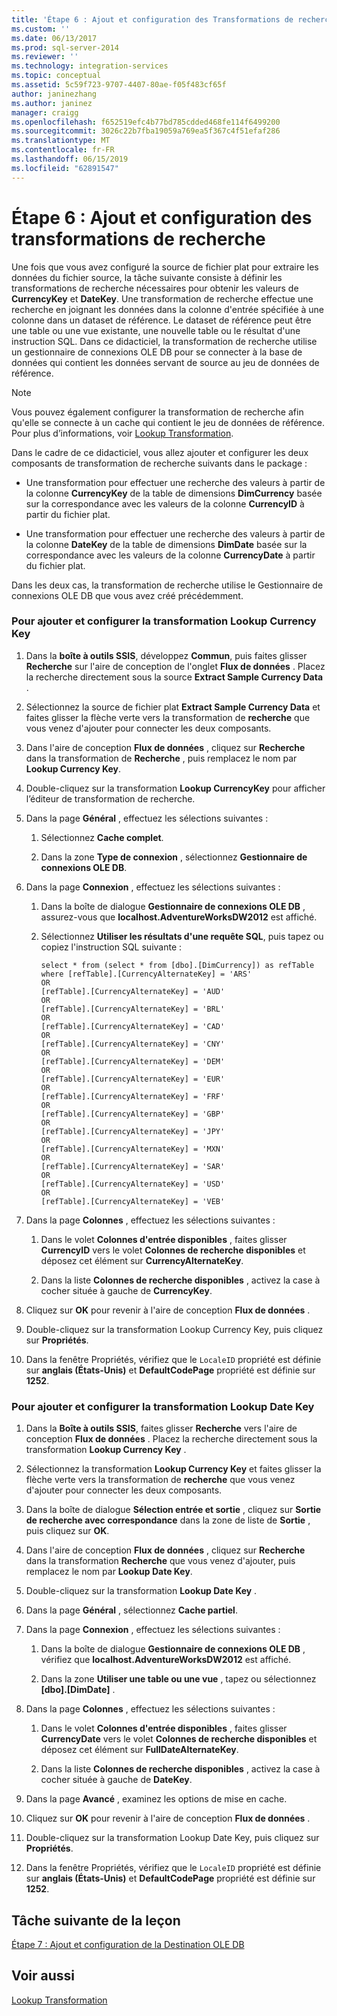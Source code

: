 ```yaml
---
title: 'Étape 6 : Ajout et configuration des Transformations de recherche | Microsoft Docs'
ms.custom: ''
ms.date: 06/13/2017
ms.prod: sql-server-2014
ms.reviewer: ''
ms.technology: integration-services
ms.topic: conceptual
ms.assetid: 5c59f723-9707-4407-80ae-f05f483cf65f
author: janinezhang
ms.author: janinez
manager: craigg
ms.openlocfilehash: f652519efc4b77bd785cdded468fe114f6499200
ms.sourcegitcommit: 3026c22b7fba19059a769ea5f367c4f51efaf286
ms.translationtype: MT
ms.contentlocale: fr-FR
ms.lasthandoff: 06/15/2019
ms.locfileid: "62891547"
---
```

# <a name="step-6-adding-and-configuring-the-lookup-transformations"></a>Étape 6 : Ajout et configuration des transformations de recherche
  Une fois que vous avez configuré la source de fichier plat pour extraire les données du fichier source, la tâche suivante consiste à définir les transformations de recherche nécessaires pour obtenir les valeurs de **CurrencyKey** et **DateKey**. Une transformation de recherche effectue une recherche en joignant les données dans la colonne d'entrée spécifiée à une colonne dans un dataset de référence. Le dataset de référence peut être une table ou une vue existante, une nouvelle table ou le résultat d'une instruction SQL. Dans ce didacticiel, la transformation de recherche utilise un gestionnaire de connexions OLE DB pour se connecter à la base de données qui contient les données servant de source au jeu de données de référence.  
  
> [!NOTE]  
>  Vous pouvez également configurer la transformation de recherche afin qu'elle se connecte à un cache qui contient le jeu de données de référence. Pour plus d’informations, voir [Lookup Transformation](data-flow/transformations/lookup-transformation.md).  
  
 Dans le cadre de ce didacticiel, vous allez ajouter et configurer les deux composants de transformation de recherche suivants dans le package :  
  
-   Une transformation pour effectuer une recherche des valeurs à partir de la colonne **CurrencyKey** de la table de dimensions **DimCurrency** basée sur la correspondance avec les valeurs de la colonne **CurrencyID** à partir du fichier plat.  
  
-   Une transformation pour effectuer une recherche des valeurs à partir de la colonne **DateKey** de la table de dimensions **DimDate** basée sur la correspondance avec les valeurs de la colonne **CurrencyDate** à partir du fichier plat.  
  
 Dans les deux cas, la transformation de recherche utilise le Gestionnaire de connexions OLE DB que vous avez créé précédemment.  
  
### <a name="to-add-and-configure-the-lookup-currency-key-transformation"></a>Pour ajouter et configurer la transformation Lookup Currency Key  
  
1.  Dans la **boîte à outils SSIS**, développez **Commun**, puis faites glisser **Recherche** sur l'aire de conception de l'onglet **Flux de données** . Placez la recherche directement sous la source **Extract Sample Currency Data** .  
  
2.  Sélectionnez la source de fichier plat **Extract Sample Currency Data** et faites glisser la flèche verte vers la transformation de **recherche** que vous venez d'ajouter pour connecter les deux composants.  
  
3.  Dans l'aire de conception **Flux de données** , cliquez sur **Recherche** dans la transformation de **Recherche** , puis remplacez le nom par **Lookup Currency Key**.  
  
4.  Double-cliquez sur la transformation **Lookup CurrencyKey** pour afficher l’éditeur de transformation de recherche.  
  
5.  Dans la page **Général** , effectuez les sélections suivantes :  
  
    1.  Sélectionnez **Cache complet**.  
  
    2.  Dans la zone **Type de connexion** , sélectionnez **Gestionnaire de connexions OLE DB**.  
  
6.  Dans la page **Connexion** , effectuez les sélections suivantes :  
  
    1.  Dans la boîte de dialogue **Gestionnaire de connexions OLE DB** , assurez-vous que **localhost.AdventureWorksDW2012** est affiché.  
  
    2.  Sélectionnez **Utiliser les résultats d'une requête SQL**, puis tapez ou copiez l'instruction SQL suivante :  
  
        ```  
        select * from (select * from [dbo].[DimCurrency]) as refTable  
        where [refTable].[CurrencyAlternateKey] = 'ARS'  
        OR  
        [refTable].[CurrencyAlternateKey] = 'AUD'  
        OR  
        [refTable].[CurrencyAlternateKey] = 'BRL'  
        OR  
        [refTable].[CurrencyAlternateKey] = 'CAD'  
        OR  
        [refTable].[CurrencyAlternateKey] = 'CNY'  
        OR  
        [refTable].[CurrencyAlternateKey] = 'DEM'  
        OR  
        [refTable].[CurrencyAlternateKey] = 'EUR'  
        OR  
        [refTable].[CurrencyAlternateKey] = 'FRF'  
        OR  
        [refTable].[CurrencyAlternateKey] = 'GBP'  
        OR  
        [refTable].[CurrencyAlternateKey] = 'JPY'  
        OR  
        [refTable].[CurrencyAlternateKey] = 'MXN'  
        OR  
        [refTable].[CurrencyAlternateKey] = 'SAR'  
        OR  
        [refTable].[CurrencyAlternateKey] = 'USD'  
        OR  
        [refTable].[CurrencyAlternateKey] = 'VEB'  
        ```  
  
7.  Dans la page **Colonnes** , effectuez les sélections suivantes :  
  
    1.  Dans le volet **Colonnes d'entrée disponibles** , faites glisser **CurrencyID** vers le volet **Colonnes de recherche disponibles** et déposez cet élément sur **CurrencyAlternateKey**.  
  
    2.  Dans la liste **Colonnes de recherche disponibles** , activez la case à cocher située à gauche de **CurrencyKey**.  
  
8.  Cliquez sur **OK** pour revenir à l'aire de conception **Flux de données** .  
  
9. Double-cliquez sur la transformation Lookup Currency Key, puis cliquez sur **Propriétés**.  
  
10. Dans la fenêtre Propriétés, vérifiez que le `LocaleID` propriété est définie sur **anglais (États-Unis)** et **DefaultCodePage** propriété est définie sur **1252**.  
  
### <a name="to-add-and-configure-the--lookup-datekey-transformation"></a>Pour ajouter et configurer la transformation Lookup Date Key  
  
1.  Dans la **Boîte à outils SSIS**, faites glisser **Recherche** vers l'aire de conception **Flux de données** . Placez la recherche directement sous la transformation **Lookup Currency Key** .  
  
2.  Sélectionnez la transformation **Lookup Currency Key** et faites glisser la flèche verte vers la transformation de **recherche** que vous venez d'ajouter pour connecter les deux composants.  
  
3.  Dans la boîte de dialogue **Sélection entrée et sortie** , cliquez sur **Sortie de recherche avec correspondance** dans la zone de liste de **Sortie** , puis cliquez sur **OK**.  
  
4.  Dans l'aire de conception **Flux de données** , cliquez sur **Recherche** dans la transformation **Recherche** que vous venez d'ajouter, puis remplacez le nom par **Lookup Date Key**.  
  
5.  Double-cliquez sur la transformation **Lookup Date Key** .  
  
6.  Dans la page **Général** , sélectionnez **Cache partiel**.  
  
7.  Dans la page **Connexion** , effectuez les sélections suivantes :  
  
    1.  Dans la boîte de dialogue **Gestionnaire de connexions OLE DB** , vérifiez que **localhost.AdventureWorksDW2012** est affiché.  
  
    2.  Dans la zone **Utiliser une table ou une vue** , tapez ou sélectionnez **[dbo].[DimDate]** .  
  
8.  Dans la page **Colonnes** , effectuez les sélections suivantes :  
  
    1.  Dans le volet **Colonnes d'entrée disponibles** , faites glisser **CurrencyDate** vers le volet **Colonnes de recherche disponibles** et déposez cet élément sur **FullDateAlternateKey**.  
  
    2.  Dans la liste **Colonnes de recherche disponibles** , activez la case à cocher située à gauche de **DateKey**.  
  
9. Dans la page **Avancé** , examinez les options de mise en cache.  
  
10. Cliquez sur **OK** pour revenir à l'aire de conception **Flux de données** .  
  
11. Double-cliquez sur la transformation Lookup Date Key, puis cliquez sur **Propriétés**.  
  
12. Dans la fenêtre Propriétés, vérifiez que le `LocaleID` propriété est définie sur **anglais (États-Unis)** et **DefaultCodePage** propriété est définie sur **1252**.  
  
## <a name="next-task-in-lesson"></a>Tâche suivante de la leçon  
 [Étape 7 : Ajout et configuration de la Destination OLE DB](lesson-1-7-adding-and-configuring-the-ole-db-destination.md)  
  
## <a name="see-also"></a>Voir aussi  
 [Lookup Transformation](data-flow/transformations/lookup-transformation.md)  
  
  
